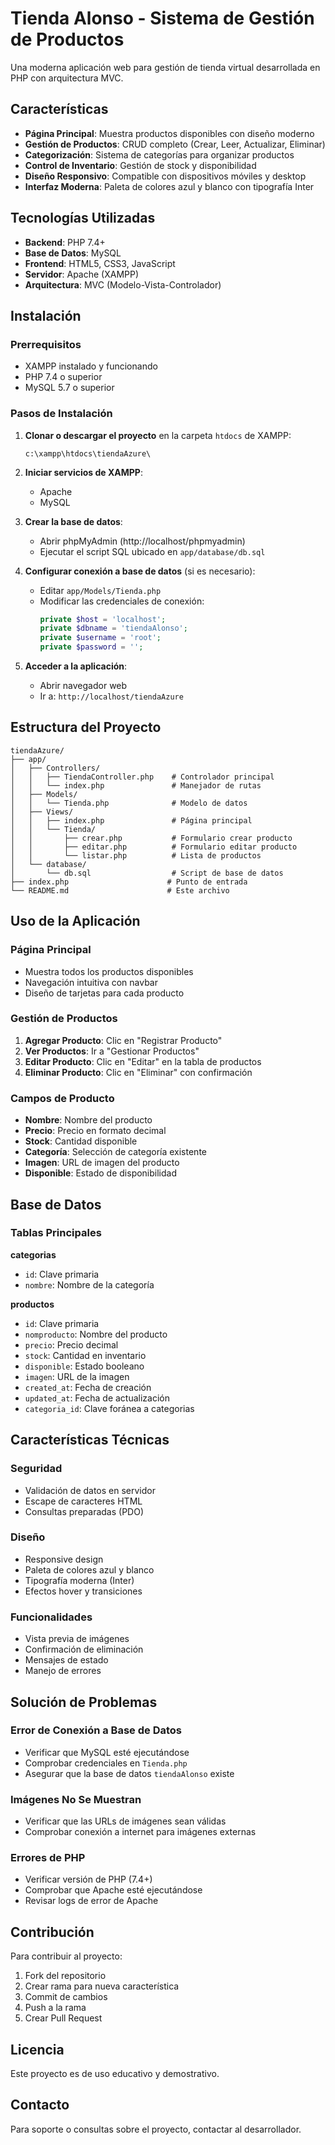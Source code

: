# Tienda Alonso - Sistema de Gestión de Productos

Una moderna aplicación web para gestión de tienda virtual desarrollada en PHP con arquitectura MVC.

## Características

- **Página Principal**: Muestra productos disponibles con diseño moderno
- **Gestión de Productos**: CRUD completo (Crear, Leer, Actualizar, Eliminar)
- **Categorización**: Sistema de categorías para organizar productos
- **Control de Inventario**: Gestión de stock y disponibilidad
- **Diseño Responsivo**: Compatible con dispositivos móviles y desktop
- **Interfaz Moderna**: Paleta de colores azul y blanco con tipografía Inter

## Tecnologías Utilizadas

- **Backend**: PHP 7.4+
- **Base de Datos**: MySQL
- **Frontend**: HTML5, CSS3, JavaScript
- **Servidor**: Apache (XAMPP)
- **Arquitectura**: MVC (Modelo-Vista-Controlador)

## Instalación

### Prerrequisitos

- XAMPP instalado y funcionando
- PHP 7.4 o superior
- MySQL 5.7 o superior

### Pasos de Instalación

1. **Clonar o descargar el proyecto** en la carpeta `htdocs` de XAMPP:
   ```
   c:\xampp\htdocs\tiendaAzure\
   ```

2. **Iniciar servicios de XAMPP**:
   - Apache
   - MySQL

3. **Crear la base de datos**:
   - Abrir phpMyAdmin (http://localhost/phpmyadmin)
   - Ejecutar el script SQL ubicado en `app/database/db.sql`

4. **Configurar conexión a base de datos** (si es necesario):
   - Editar `app/Models/Tienda.php`
   - Modificar las credenciales de conexión:
     ```php
     private $host = 'localhost';
     private $dbname = 'tiendaAlonso';
     private $username = 'root';
     private $password = '';
     ```

5. **Acceder a la aplicación**:
   - Abrir navegador web
   - Ir a: `http://localhost/tiendaAzure`

## Estructura del Proyecto

```
tiendaAzure/
├── app/
│   ├── Controllers/
│   │   ├── TiendaController.php    # Controlador principal
│   │   └── index.php               # Manejador de rutas
│   ├── Models/
│   │   └── Tienda.php              # Modelo de datos
│   ├── Views/
│   │   ├── index.php               # Página principal
│   │   └── Tienda/
│   │       ├── crear.php           # Formulario crear producto
│   │       ├── editar.php          # Formulario editar producto
│   │       └── listar.php          # Lista de productos
│   └── database/
│       └── db.sql                  # Script de base de datos
├── index.php                      # Punto de entrada
└── README.md                      # Este archivo
```

## Uso de la Aplicación

### Página Principal
- Muestra todos los productos disponibles
- Navegación intuitiva con navbar
- Diseño de tarjetas para cada producto

### Gestión de Productos
1. **Agregar Producto**: Clic en "Registrar Producto"
2. **Ver Productos**: Ir a "Gestionar Productos"
3. **Editar Producto**: Clic en "Editar" en la tabla de productos
4. **Eliminar Producto**: Clic en "Eliminar" con confirmación

### Campos de Producto
- **Nombre**: Nombre del producto
- **Precio**: Precio en formato decimal
- **Stock**: Cantidad disponible
- **Categoría**: Selección de categoría existente
- **Imagen**: URL de imagen del producto
- **Disponible**: Estado de disponibilidad

## Base de Datos

### Tablas Principales

**categorias**
- `id`: Clave primaria
- `nombre`: Nombre de la categoría

**productos**
- `id`: Clave primaria
- `nomproducto`: Nombre del producto
- `precio`: Precio decimal
- `stock`: Cantidad en inventario
- `disponible`: Estado booleano
- `imagen`: URL de la imagen
- `created_at`: Fecha de creación
- `updated_at`: Fecha de actualización
- `categoria_id`: Clave foránea a categorias

## Características Técnicas

### Seguridad
- Validación de datos en servidor
- Escape de caracteres HTML
- Consultas preparadas (PDO)

### Diseño
- Responsive design
- Paleta de colores azul y blanco
- Tipografía moderna (Inter)
- Efectos hover y transiciones

### Funcionalidades
- Vista previa de imágenes
- Confirmación de eliminación
- Mensajes de estado
- Manejo de errores

## Solución de Problemas

### Error de Conexión a Base de Datos
- Verificar que MySQL esté ejecutándose
- Comprobar credenciales en `Tienda.php`
- Asegurar que la base de datos `tiendaAlonso` existe

### Imágenes No Se Muestran
- Verificar que las URLs de imágenes sean válidas
- Comprobar conexión a internet para imágenes externas

### Errores de PHP
- Verificar versión de PHP (7.4+)
- Comprobar que Apache esté ejecutándose
- Revisar logs de error de Apache

## Contribución

Para contribuir al proyecto:
1. Fork del repositorio
2. Crear rama para nueva característica
3. Commit de cambios
4. Push a la rama
5. Crear Pull Request

## Licencia

Este proyecto es de uso educativo y demostrativo.

## Contacto

Para soporte o consultas sobre el proyecto, contactar al desarrollador.
